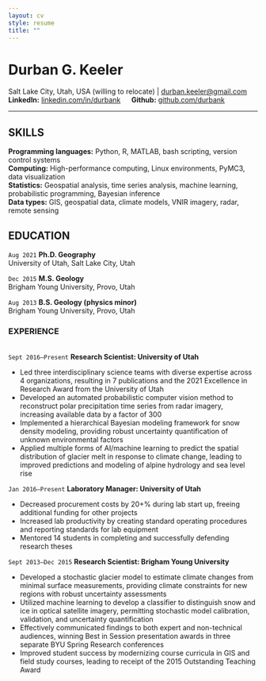 ```yaml
---
layout: cv
style: resume
title: ""
---
```


# Durban G. Keeler

Salt Lake City, Utah, USA (willing to relocate) \| durban.keeler@gmail.com \
**LinkedIn:** [linkedin.com/in/durbank](https://linkedin.com/in/durbank) &emsp; **Github:** [github.com/durbank](https://github.com/durbank)
<!-- [Email](durban.keeler@gmail.com) \| [Website](https://DrDurban.me) \| [GitHub](https://github.com/durbank) \| [LinkedIn](www.linkedin.com/in/durbank) -->

---
<!-- 
## SUMMARY

Earth and climate scientist with 7+ years experience leveraging remote sensing, AI, and computational modeling to provide data-driven solutions to geospatial and environmental problems. -->

## SKILLS

**Programming languages:** Python, R, MATLAB, bash scripting, version control systems \
**Computing:** High-performance computing, Linux environments, PyMC3, data visualization \
**Statistics:** Geospatial analysis, time series analysis, machine learning, probabilistic programming, Bayesian inference \
**Data types:** GIS, geospatial data, climate models, VNIR imagery, radar, remote sensing

## EDUCATION

`Aug 2021`
**Ph.D. Geography**\
University of Utah, Salt Lake City, Utah

`Dec 2015`
**M.S. Geology**\
Brigham Young University, Provo, Utah

`Aug 2013`
**B.S. Geology (physics minor)**\
Brigham Young University, Provo, Utah

### EXPERIENCE

\
`Sept 2016–Present`
**Research Scientist: University of Utah**

<!-- Leveraging remote sensing, spatiotemporal statistics, geochemistry, and computational modeling to explore polar and alpine glacier responses to climate change.
Additionally taught both undergraduate and graduate courses in a variety of topics. -->

- Led three interdisciplinary science teams with diverse expertise across 4 organizations, resulting in 7 publications and the 2021 Excellence in Research Award from the University of Utah
- Developed an automated probabilistic computer vision method to reconstruct polar precipitation time series from radar imagery, increasing available data by a factor of 300
- Implemented a hierarchical Bayesian modeling framework for snow density modeling, providing robust uncertainty quantification of unknown environmental factors
- Applied multiple forms of AI/machine learning to predict the spatial distribution of glacier melt in response to climate change, leading to improved predictions and modeling of alpine hydrology and sea level rise

`Jan 2016–Present`
**Laboratory Manager: University of Utah**

<!-- Research laboratory investigating snow, water, and ice in regions across the globe.
Primary analytical tools include computational modeling, isotope geochemistry, aqueous geochemistry, ice core analysis, and geophysical instruments. -->

- Decreased procurement costs by 20+% during lab start up, freeing additional funding for other projects
- Increased lab productivity by creating standard operating procedures and reporting standards for lab equipment
- Mentored 14 students in completing and successfully defending research theses

`Sept 2013–Dec 2015`
**Research Scientist: Brigham Young University**

<!-- Collaborative project between BYU and Columbia University reconstructing abrupt climate changes in Europe from glacier responses using process modeling and isotope geochemistry.
Also included extensive student mentoring and teaching of undergraduate students. -->

- Developed a stochastic glacier model to estimate climate changes from minimal surface measurements, providing climate constraints for new regions with robust uncertainty assessments
- Utilized machine learning to develop a classifier to distinguish snow and ice in optical satellite imagery, permitting stochastic model calibration, validation, and uncertainty quantification
- Effectively communicated findings to both expert and non-technical audiences, winning Best in Session presentation awards in three separate BYU Spring Research conferences
- Improved student success by modernizing course curricula in GIS and field study courses, leading to receipt of the 2015 Outstanding Teaching Award

<!-- `May 2012–Aug 2012`
**Geology intern: Forest Oil Corporation**

Quantified correlations between well success and various 3D seismic attributes in the Permian Baisn to help identify future well sites and constrain risk assessments.

- Increased team's potential for well success rates through data-driven analysis
- Identified and solved issues with minimal oversight
- Quickly developed new skills as needed (e.g. IHS Kingdom seismic software suite)
- Summarized technical results to managers in concise and informative reports -->

<!-- `Sept 2009–May 2011`
**Admissions and Financial Aid Associate: BYU Student Services**

Assisted clients in navigating admissions and financial aid requirements at Brigham Young University.

- Quickly developed and employed expertise in a broad range of topics
- Defused volatile situations with confident competency and empathic communication
- Ensured customer satisfaction using a detail-oriented approach, facilitating inter-department teamwork, and actionable follow-ups
 -->

<!-- ---

Last updated: July 2021 -->
